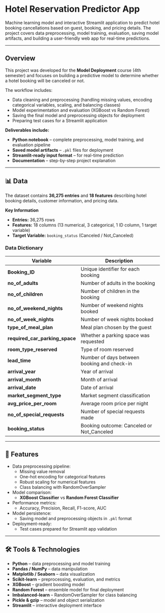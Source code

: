 # Hotel Reservation Predictor App
Machine learning model and interactive Streamlit application to predict hotel booking cancellations based on guest, booking, and pricing details. The project covers data preprocessing, model training, evaluation, saving model artifacts, and building a user-friendly web app for real-time predictions.

---

## Overview
This project was developed for the **Model Deployment** course (4th semester) and focuses on building a predictive model to determine whether a hotel booking will be canceled or not.  

The workflow includes:
- Data cleaning and preprocessing (handling missing values, encoding categorical variables, scaling, and balancing classes)
- Model experimentation and evaluation (XGBoost vs Random Forest)
- Saving the final model and preprocessing objects for deployment
- Preparing test cases for a Streamlit application

**Deliverables include:**
- **Python notebook** – complete preprocessing, model training, and evaluation pipeline
- **Saved model artifacts** – `.pkl` files for deployment
- **Streamlit-ready input format** – for real-time prediction
- **Documentation** – step-by-step project explanation

---

## 📊 Data

The dataset contains **36,275 entries** and **18 features** describing hotel booking details, customer information, and pricing data.

**Key Information**
- **Entries:** 36,275 rows  
- **Features:** 18 columns (13 numerical, 3 categorical, 1 ID column, 1 target variable)  
- **Target Variable:** `booking_status` (Canceled / Not_Canceled)  

### Data Dictionary

| Variable | Description |
|----------|-------------|
| **Booking_ID** | Unique identifier for each booking |
| **no_of_adults** | Number of adults in the booking |
| **no_of_children** | Number of children in the booking |
| **no_of_weekend_nights** | Number of weekend nights booked |
| **no_of_week_nights** | Number of week nights booked |
| **type_of_meal_plan** | Meal plan chosen by the guest |
| **required_car_parking_space** | Whether a parking space was requested |
| **room_type_reserved** | Type of room reserved |
| **lead_time** | Number of days between booking and check-in |
| **arrival_year** | Year of arrival |
| **arrival_month** | Month of arrival |
| **arrival_date** | Date of arrival |
| **market_segment_type** | Market segment classification |
| **avg_price_per_room** | Average room price per night |
| **no_of_special_requests** | Number of special requests made |
| **booking_status** | Booking outcome: Canceled or Not_Canceled |

---

## 🚀 Features
- Data preprocessing pipeline:
  - Missing value removal
  - One-hot encoding for categorical features
  - Robust scaling for numerical features
  - Class balancing with RandomOverSampler
- Model comparison:
  - **XGBoost Classifier** vs **Random Forest Classifier**
- Performance metrics:
  - Accuracy, Precision, Recall, F1-score, AUC
- Model persistence:
  - Saving model and preprocessing objects in `.pkl` format
- Deployment-ready:
  - Test cases prepared for Streamlit app validation

---

## 🛠️ Tools & Technologies
- **Python** – data preprocessing and model training
- **Pandas / NumPy** – data manipulation
- **Matplotlib / Seaborn** – data visualization
- **Scikit-learn** – preprocessing, evaluation, and metrics
- **XGBoost** – gradient boosting model
- **Random Forest** – ensemble model for final deployment
- **Imbalanced-learn** – RandomOverSampler for class balancing
- **Pickle & gzip** – model and object serialization
- **Streamlit** – interactive deployment interface
